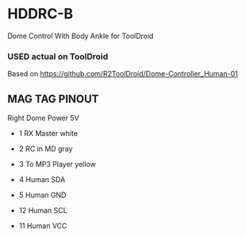 # HDDRC-B
Dome Control With Body Ankle for ToolDroid

### USED actual on ToolDroid

Based on https://github.com/R2ToolDroid/Dome-Controller_Human-01

## MAG TAG PINOUT
Right Dome Power 5V

* 1 RX Master      white
* 2 RC in MD        gray
* 3 To MP3 Player yellow

* 4 Human SDA
* 5 Human GND

* 12 Human SCL
* 11 Human  VCC
